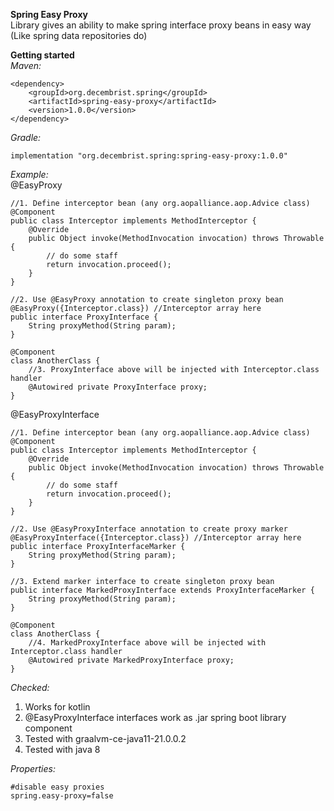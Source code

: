 **Spring Easy Proxy**  
Library gives an ability to make spring interface proxy beans in easy way (Like spring data repositories do)

**Getting started**  
_Maven:_  

    <dependency>
        <groupId>org.decembrist.spring</groupId>
        <artifactId>spring-easy-proxy</artifactId>
        <version>1.0.0</version>
    </dependency>
_Gradle:_  

    implementation "org.decembrist.spring:spring-easy-proxy:1.0.0"
_Example:_  
@EasyProxy  


    //1. Define interceptor bean (any org.aopalliance.aop.Advice class)
    @Component
    public class Interceptor implements MethodInterceptor {
        @Override
        public Object invoke(MethodInvocation invocation) throws Throwable {
            // do some staff
            return invocation.proceed();
        }
    }

    //2. Use @EasyProxy annotation to create singleton proxy bean
    @EasyProxy({Interceptor.class}) //Interceptor array here
    public interface ProxyInterface {
        String proxyMethod(String param);
    }
    
    @Component
    class AnotherClass {
        //3. ProxyInterface above will be injected with Interceptor.class handler
        @Autowired private ProxyInterface proxy;
    }

@EasyProxyInterface  


    //1. Define interceptor bean (any org.aopalliance.aop.Advice class)
    @Component
    public class Interceptor implements MethodInterceptor {
        @Override
        public Object invoke(MethodInvocation invocation) throws Throwable {
            // do some staff
            return invocation.proceed();
        }
    }

    //2. Use @EasyProxyInterface annotation to create proxy marker
    @EasyProxyInterface({Interceptor.class}) //Interceptor array here
    public interface ProxyInterfaceMarker {
        String proxyMethod(String param);
    }

    //3. Extend marker interface to create singleton proxy bean
    public interface MarkedProxyInterface extends ProxyInterfaceMarker {
        String proxyMethod(String param);
    }

    @Component
    class AnotherClass {
        //4. MarkedProxyInterface above will be injected with Interceptor.class handler
        @Autowired private MarkedProxyInterface proxy;
    }

_Checked:_
1. Works for kotlin
2. @EasyProxyInterface interfaces work as .jar spring boot library component
3. Tested with graalvm-ce-java11-21.0.0.2
4. Tested with java 8

_Properties:_

    #disable easy proxies
    spring.easy-proxy=false